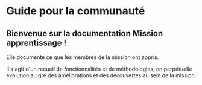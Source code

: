# Guide pour la communauté

## **Bienvenue sur la documentation Mission apprentissage !**

Elle documente ce que les membres de la mission ont appris.

Il s'agit d'un recueil de fonctionnalités et de méthodologies, en perpétuelle évolution au gré des améliorations et des découvertes au sein de la mission.

